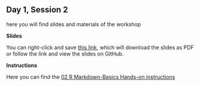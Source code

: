 ## Day 1, Session 2

here you will find slides and materials of the workshop


**Slides**

You can right-click and save [this link](https://github.com/lisallreiber/r-workshop_basel23/raw/main/assets/slides/02_RMarkdown-Basics.pdf), which will download the slides as PDF or follow the link and view the slides on GitHub.


**Instructions**

Here you can find the [02 R Markdown-Basics Hands-on instructions](https://github.com/lisallreiber/r-workshop_basel23/blob/main/02_RMarkdown-Basics/02_Instructions.md)  




